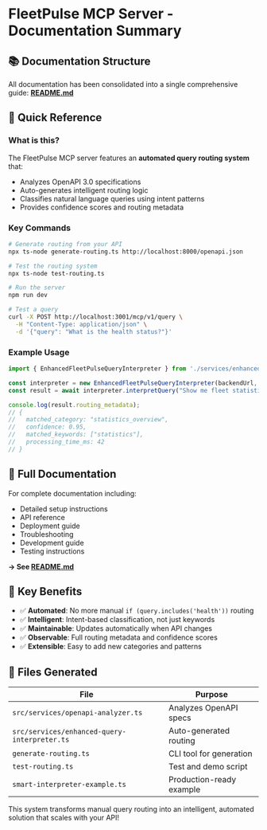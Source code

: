 # FleetPulse MCP Server - Documentation Summary

## 📚 Documentation Structure

All documentation has been consolidated into a single comprehensive guide: **[README.md](README.md)**

## 🚀 Quick Reference

### What is this?
The FleetPulse MCP server features an **automated query routing system** that:
- Analyzes OpenAPI 3.0 specifications
- Auto-generates intelligent routing logic
- Classifies natural language queries using intent patterns
- Provides confidence scores and routing metadata

### Key Commands

```bash
# Generate routing from your API
npx ts-node generate-routing.ts http://localhost:8000/openapi.json

# Test the routing system
npx ts-node test-routing.ts

# Run the server
npm run dev

# Test a query
curl -X POST http://localhost:3001/mcp/v1/query \
  -H "Content-Type: application/json" \
  -d '{"query": "What is the health status?"}'
```

### Example Usage

```typescript
import { EnhancedFleetPulseQueryInterpreter } from './services/enhanced-query-interpreter';

const interpreter = new EnhancedFleetPulseQueryInterpreter(backendUrl, openApiSpec);
const result = await interpreter.interpretQuery("Show me fleet statistics");

console.log(result.routing_metadata);
// {
//   matched_category: "statistics_overview",
//   confidence: 0.95,
//   matched_keywords: ["statistics"],
//   processing_time_ms: 42
// }
```

## 📖 Full Documentation

For complete documentation including:
- Detailed setup instructions
- API reference
- Deployment guide
- Troubleshooting
- Development guide
- Testing instructions

**→ See [README.md](README.md)**

## 🎯 Key Benefits

- ✅ **Automated**: No more manual `if (query.includes('health'))` routing
- ✅ **Intelligent**: Intent-based classification, not just keywords
- ✅ **Maintainable**: Updates automatically when API changes
- ✅ **Observable**: Full routing metadata and confidence scores
- ✅ **Extensible**: Easy to add new categories and patterns

## 🔧 Files Generated

| File | Purpose |
|------|---------|
| `src/services/openapi-analyzer.ts` | Analyzes OpenAPI specs |
| `src/services/enhanced-query-interpreter.ts` | Auto-generated routing |
| `generate-routing.ts` | CLI tool for generation |
| `test-routing.ts` | Test and demo script |
| `smart-interpreter-example.ts` | Production-ready example |

This system transforms manual query routing into an intelligent, automated solution that scales with your API!
